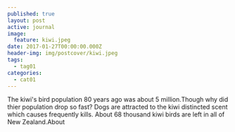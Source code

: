 ```yaml
---
published: true
layout: post
active: journal
image:
  feature: kiwi.jpeg
date: 2017-01-27T00:00:00.000Z
header-img: img/postcover/kiwi.jpeg
tags:
  - tag01
categories:
  - cat01
---
```

The kiwi's bird population 80 years ago was about 5 million.Though why did thier population drop so fast? 
Dogs are attracted to the kiwi distincted scent which causes frequently kills.
  About 68 thousand kiwi birds are left in all of New Zealand.About 
